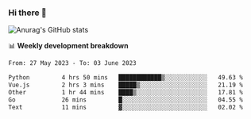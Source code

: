### Hi there 👋
![Anurag's GitHub stats](https://github-readme-stats.vercel.app/api?username=jami1024&show_icons=true&theme=radical)

📊 **Weekly development breakdown**
<!--START_SECTION:waka-->

```txt
From: 27 May 2023 - To: 03 June 2023

Python         4 hrs 50 mins   ████████████▒░░░░░░░░░░░░   49.63 %
Vue.js         2 hrs 3 mins    █████▒░░░░░░░░░░░░░░░░░░░   21.19 %
Other          1 hr 44 mins    ████▒░░░░░░░░░░░░░░░░░░░░   17.81 %
Go             26 mins         █░░░░░░░░░░░░░░░░░░░░░░░░   04.55 %
Text           11 mins         ▓░░░░░░░░░░░░░░░░░░░░░░░░   02.02 %
```

<!--END_SECTION:waka-->
<!--
**jami1024/jami1024** is a ✨ _special_ ✨ repository because its `README.md` (this file) appears on your GitHub profile.

Here are some ideas to get you started:

- 🔭 I’m currently working on ...
- 🌱 I’m currently learning ...
- 👯 I’m looking to collaborate on ...
- 🤔 I’m looking for help with ...
- 💬 Ask me about ...
- 📫 How to reach me: ...
- 😄 Pronouns: ...
- ⚡ Fun fact: ...
-->
